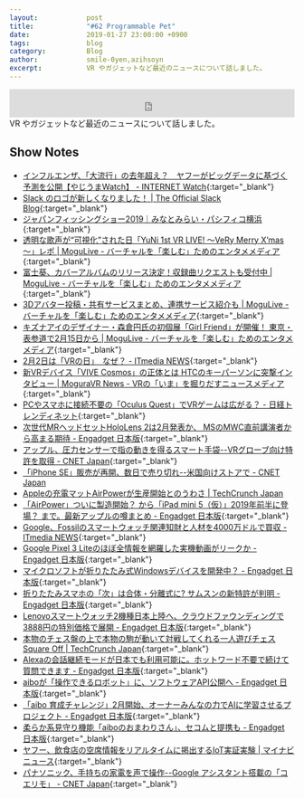 ```yaml
---
layout:            post
title:             "#62 Programmable Pet"
date:              2019-01-27 23:00:00 +0900
tags:              blog
category:          Blog
author:            smile-0yen,azihsoyn
excerpt:           VR やガジェットなど最近のニュースについて話しました。
---
```

<iframe width="100%" height="50" scrolling="no" frameborder="no" src="https://w.soundcloud.com/player/?url=https%3A//api.soundcloud.com/tracks/565361463&amp;auto_play=false&amp;hide_related=false&amp;show_user=true&amp;show_reposts=false&amp;visual=false&amp;show_artwork=false&amp;default_height=75"></iframe>
VR やガジェットなど最近のニュースについて話しました。

## Show Notes
- [インフルエンザ、「大流行」の去年超え？　ヤフーがビッグデータに基づく予測を公開【やじうまWatch】 \- INTERNET Watch](https://internet.watch.impress.co.jp/docs/yajiuma/1165894.html){:target="_blank"}
- [Slack のロゴが新しくなりました！ \| The Official Slack Blog](https://slackhq.com/intl-ja-jp-slack-new-logo){:target="_blank"}
- [ジャパンフィッシングショー2019｜みなとみらい・パシフィコ横浜](https://www.fishingshow.jp/){:target="_blank"}
- [透明な歌声が“可視化”された日「YuNi 1st VR LIVE\! ～VeRy Merry X’mas～」レポ \| MoguLive \- バーチャルを「楽しむ」ためのエンタメメディア](https://www.moguravr.com/yuni-1st-vr-live-2/){:target="_blank"}
- [富士葵、カバーアルバムのリリース決定！収録曲リクエストも受付中 \| MoguLive \- バーチャルを「楽しむ」ためのエンタメメディア](https://www.moguravr.com/vtuber-fuji-aoi-13/){:target="_blank"}
- [3Dアバター投稿・共有サービスまとめ、連携サービス紹介も \| MoguLive \- バーチャルを「楽しむ」ためのエンタメメディア](https://www.moguravr.com/3d-avatar-post-share-summary/){:target="_blank"}
- [キズナアイのデザイナー・森倉円氏の初個展「Girl Friend」が開催！ 東京・表参道で2月15日から \| MoguLive \- バーチャルを「楽しむ」ためのエンタメメディア](https://www.moguravr.com/morikura-en-exhibition/){:target="_blank"}
- [2月2日は「VRの日」　なぜ？ \- ITmedia NEWS](http://www.itmedia.co.jp/news/articles/1901/16/news112.html){:target="_blank"}
- [新VRデバイス「VIVE Cosmos」の正体とは HTCのキーパーソンに突撃インタビュー \| MoguraVR News \- VRの「いま」を掘りだすニュースメディア](https://www.moguravr.com/vive-cosmos-interview/){:target="_blank"}
- [PCやスマホに接続不要の「Oculus Quest」でVRゲームは広がる？ \- 日経トレンディネット](https://trendy.nikkeibp.co.jp/atcl/pickup/15/1003590/011002047/){:target="_blank"}
- [次世代MRヘッドセットHoloLens 2は2月発表か、 MSのMWC直前講演者から高まる期待 \- Engadget 日本版](https://japanese.engadget.com/2019/01/17/mr-hololens-2-2-ms-mwc/){:target="_blank"}
- [アップル、圧力センサーで指の動きを得るスマート手袋\-\-VRグローブ向け特許を取得 \- CNET Japan](https://japan.cnet.com/article/35131537/){:target="_blank"}
- [「iPhone SE」販売が再開、数日で売り切れ\-\-米国向けストアで \- CNET Japan](https://japan.cnet.com/article/35131572/)
- [Appleの充電マットAirPowerが生産開始とのうわさ \| TechCrunch Japan](https://jp.techcrunch.com/2019/01/15/2019-01-14-rumor-suggests-apples-airpower-mat-has-finally-gone-into-production/)
- [「AirPower」ついに製造開始？ から「iPad mini 5（仮）」2019年前半に登場？ まで。最新アップルの噂まとめ \- Engadget 日本版](https://japanese.engadget.com/2019/01/19/airpower-ipad-mini-5-2019/){:target="_blank"}
- [Google、Fossilのスマートウォッチ関連知財と人材を4000万ドルで買収 \- ITmedia NEWS](http://www.itmedia.co.jp/news/articles/1901/18/news067.html){:target="_blank"}
- [Google Pixel 3 Liteのほぼ全情報を網羅した実機動画がリークか \- Engadget 日本版](https://japanese.engadget.com/2019/01/17/google-pixel-3-lite/){:target="_blank"}
- [マイクロソフトが折りたたみ式Windowsデバイスを開発中？ \- Engadget 日本版](https://japanese.engadget.com/2019/01/16/windows/){:target="_blank"}
- [折りたたみスマホの「次」は合体・分離式に? サムスンの新特許が判明 \- Engadget 日本版](https://japanese.engadget.com/2019/01/16/Samsung-docking/){:target="_blank"}
- [Lenovoスマートウォッチ2機種日本上陸へ、クラウドファウンディングで3888円の特別価格で展開 \- Engadget 日本版](https://japanese.engadget.com/2019/01/18/lenovo-2-3888/){:target="_blank"}
- [本物のチェス盤の上で本物の駒が動いて対戦してくれる一人遊びチェスSquare Off \| TechCrunch Japan](https://jp.techcrunch.com/2019/01/16/2019-01-15-the-square-off-chess-board-melds-the-classical-with-the-robotic/){:target="_blank"}
- [Alexaの会話継続モードが日本でも利用可能に。ホットワード不要で続けて質問できます \- Engadget 日本版](https://japanese.engadget.com/2019/01/22/alexa/){:target="_blank"}
- [aiboが「操作できるロボット」に、ソフトウェアAPI公開へ \- Engadget 日本版](https://japanese.engadget.com/2019/01/23/aibo-api/){:target="_blank"}
- [「aibo 育成チャレンジ」2月開始、オーナーみんなの力でAIに学習させるプロジェクト \- Engadget 日本版](https://japanese.engadget.com/2019/01/23/aibo-2-ai/){:target="_blank"}
- [柔らか系見守り機能「aiboのおまわりさん」、セコムと提携も \- Engadget 日本版](https://japanese.engadget.com/2019/01/22/aibo/){:target="_blank"}
- [ヤフー、飲食店の空席情報をリアルタイムに掲出するIoT実証実験 \| マイナビニュース](https://news.mynavi.jp/article/20190122-760274/){:target="_blank"}
- [パナソニック、手持ちの家電を声で操作\-\-Google アシスタント搭載の「コエリモ」 \- CNET Japan](https://japan.cnet.com/article/35131691/){:target="_blank"}
